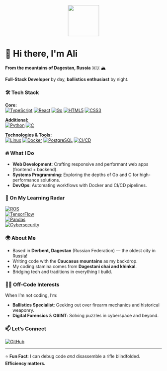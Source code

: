 <div id="header" align="center">
  <img src="https://media2.giphy.com/media/v1.Y2lkPTc5MGI3NjExaHppYmN1NmczOWFma2hjM3ZzN2Rqa3cyeTkyNzVhZmx2c2FvdHcwYyZlcD12MV9pbnRlcm5hbF9naWZfYnlfaWQmY3Q9Zw/5Zesu5VPNGJlm/giphy.gif" width="100"/>
</div>

# 👋 Hi there, I'm Ali  
**From the mountains of Dagestan, Russia** 🇷🇺 🏔️  

**Full-Stack Developer** by day, **ballistics enthusiast** by night.  

### 🛠️ Tech Stack  
**Core:**  
[![TypeScript](https://img.shields.io/badge/-TypeScript-3178C6?logo=typescript&logoColor=white)](https://www.typescriptlang.org/)
[![React](https://img.shields.io/badge/-React-61DAFB?logo=react&logoColor=black)](https://reactjs.org/)
[![Go](https://img.shields.io/badge/-GoLang-00ADD8?logo=go&logoColor=white)](https://golang.org/)
[![HTML5](https://img.shields.io/badge/-HTML5-E34F26?logo=html5&logoColor=white)](https://developer.mozilla.org/en-US/docs/Web/HTML)
[![CSS3](https://img.shields.io/badge/-CSS3-1572B6?logo=css3&logoColor=white)](https://developer.mozilla.org/en-US/docs/Web/CSS)

**Additional:**  
[![Python](https://img.shields.io/badge/-Python-3776AB?logo=python&logoColor=white)](https://www.python.org/)
[![C](https://img.shields.io/badge/-C-A8B9CC?logo=c&logoColor=black)](https://en.wikipedia.org/wiki/C_(programming_language))

**Technologies & Tools:**  
[![Linux](https://img.shields.io/badge/-Linux-FCC624?logo=linux&logoColor=black)](https://www.linux.org/)
[![Docker](https://img.shields.io/badge/-Docker-2496ED?logo=docker&logoColor=white)](https://www.docker.com/)
[![PostgreSQL](https://img.shields.io/badge/-PostgreSQL-4169E1?logo=postgresql&logoColor=white)](https://www.postgresql.org/)
[![CI/CD](https://img.shields.io/badge/-CI/CD-FF6F00?logo=githubactions&logoColor=white)](https://en.wikipedia.org/wiki/CI/CD)

### 🔥 What I Do  
- **Web Development**: Crafting responsive and performant web apps (frontend + backend).  
- **Systems Programming**: Exploring the depths of Go and C for high-performance solutions.  
- **DevOps**: Automating workflows with Docker and CI/CD pipelines.  

### 🎯 On My Learning Radar  
[![ROS](https://img.shields.io/badge/-Robotics-22314E?logo=ros&logoColor=white)](https://www.ros.org/)  
[![TensorFlow](https://img.shields.io/badge/-Machine%20Learning-FF6F00?logo=tensorflow&logoColor=white)](https://www.tensorflow.org/)  
[![Pandas](https://img.shields.io/badge/-Data%20Science-150458?logo=pandas&logoColor=white)](https://pandas.pydata.org/)  
[![Cybersecurity](https://img.shields.io/badge/-Cybersecurity-4B8BBE?logo=icloud&logoColor=white)](https://en.wikipedia.org/wiki/Cybersecurity)  

### 🌍 About Me  
- Based in **Derbent, Dagestan** (Russian Federation) — the oldest city in Russia!  
- Writing code with the **Caucasus mountains** as my backdrop.  
- My coding stamina comes from **Dagestani chai and khinkal**.  
- Bridging tech and traditions in everything I build.  

### 🕵️‍♂️ Off-Code Interests  
When I’m not coding, I’m:  
- **Ballistics Specialist**: Geeking out over firearm mechanics and historical weaponry.  
- **Digital Forensics** & **OSINT**: Solving puzzles in cyberspace and beyond.  

### 📫 Let’s Connect  
[![GitHub](https://img.shields.io/badge/-GitHub-181717?logo=github)](https://github.com/Ch3k1st)

---

⭐ **Fun Fact**: I can debug code *and* disassemble a rifle blindfolded. **Efficiency matters.**  
